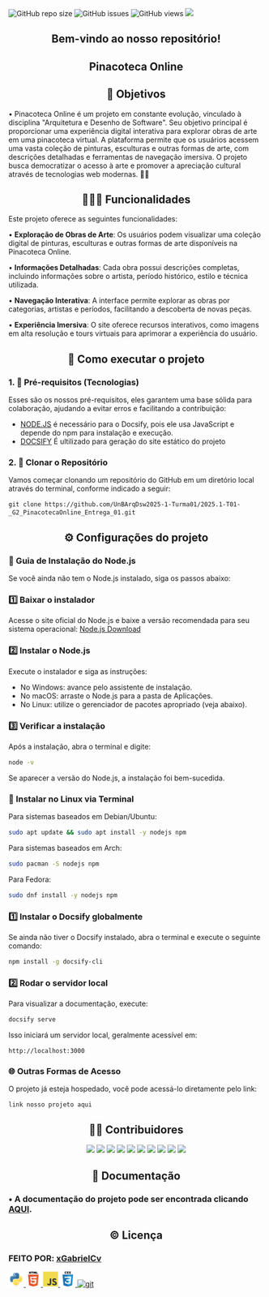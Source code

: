<!-- Adiciona distintivos (shields) do GitHub -->
![GitHub repo size](https://img.shields.io/github/repo-size/UnBArqDsw2025-1-Turma01/2025.1-T01-_G2_PinacotecaOnline_Entrega_01?style=for-the-badge)
![GitHub issues](https://img.shields.io/github/issues/UnBArqDsw2025-1-Turma01/2025.1-T01-_G2_PinacotecaOnline_Entrega_01?style=for-the-badge)
![GitHub views](https://komarev.com/ghpvc/?username=UnBArqDsw2025-1-Turma01&repo=2025.1-T01-_G2_PinacotecaOnline_Entrega_01&color=blueviolet&style=for-the-badge&label=Views)
<img src="http://img.shields.io/static/v1?label=STATUS&message=Andamento&color=yellow&style=for-the-badge"/>

<!-- Título centralizado -->
<div align="center">
  <h2>Bem-vindo ao nosso repositório! </h2>
</div>

<!-- Título centralizado -->
<div align="center">
  <h2>Pinacoteca Online </h2>
</div>
<!-- Título centralizado -->
<div align="center">
  <h2>🎯 Objetivos </h2>
</div>
• Pinacoteca Online é um projeto em constante evolução, vinculado à disciplina "Arquitetura e Desenho de Software". Seu objetivo principal é proporcionar uma experiência digital interativa para explorar obras de arte em uma pinacoteca virtual. A plataforma permite que os usuários acessem uma vasta coleção de pinturas, esculturas e outras formas de arte, com descrições detalhadas e ferramentas de navegação imersiva. O projeto busca democratizar o acesso à arte e promover a apreciação cultural através de tecnologias web modernas. 🚀🎨

<!-- Título centralizado -->
<div align="center">
  <h2>👩🏾‍💻 Funcionalidades </h2>
</div

Este projeto oferece as seguintes funcionalidades:

• **Exploração de Obras de Arte**: Os usuários podem visualizar uma coleção digital de pinturas, esculturas e outras formas de arte disponíveis na Pinacoteca Online.

• **Informações Detalhadas**: Cada obra possui descrições completas, incluindo informações sobre o artista, período histórico, estilo e técnica utilizada.

• **Navegação Interativa**: A interface permite explorar as obras por categorias, artistas e períodos, facilitando a descoberta de novas peças.

• **Experiência Imersiva**: O site oferece recursos interativos, como imagens em alta resolução e tours virtuais para aprimorar a experiência do usuário.

<!-- Título centralizado -->
<div align="center">
  <h2>🤞 Como executar o projeto </h2>
</div>

### 1. 🔑 Pré-requisitos **(Tecnologias)**
Esses são os nossos pré-requisitos, eles garantem uma base sólida para colaboração, ajudando a evitar erros e facilitando a contribuição:

- [NODE.JS](https://nodejs.org/)  é necessário para o Docsify, pois ele usa JavaScript e depende do npm para instalação e execução.
- [DOCSIFY](https://docsify.js.org) É ultilizado para geração do site estático do projeto

<!-- Adiciona a funçao de copiar o link do repositorio -->
### 2. 📍 Clonar o Repositório
Vamos começar clonando um repositório do GitHub em um diretório local através do terminal, conforme indicado a seguir:
```
git clone https://github.com/UnBArqDsw2025-1-Turma01/2025.1-T01-_G2_PinacotecaOnline_Entrega_01.git
```

  
<div align="center">
  <h2>⚙️ Configurações do projeto </h2>
</div>

### 🔧 Guia de Instalação do Node.js
Se você ainda não tem o Node.js instalado, siga os passos abaixo:

### 1️⃣ Baixar o instalador
Acesse o site oficial do Node.js e baixe a versão recomendada para seu sistema operacional:
[Node.js Download](https://nodejs.org/)

### 2️⃣ Instalar o Node.js
Execute o instalador e siga as instruções:
- No Windows: avance pelo assistente de instalação.
- No macOS: arraste o Node.js para a pasta de Aplicações.
- No Linux: utilize o gerenciador de pacotes apropriado (veja abaixo).

### 3️⃣ Verificar a instalação
Após a instalação, abra o terminal e digite:
```sh
node -v
```
Se aparecer a versão do Node.js, a instalação foi bem-sucedida.

### 📌 Instalar no Linux via Terminal
Para sistemas baseados em Debian/Ubuntu:
```sh
sudo apt update && sudo apt install -y nodejs npm
```
Para sistemas baseados em Arch:
```sh
sudo pacman -S nodejs npm
```
Para Fedora:
```sh
sudo dnf install -y nodejs npm
```
### 1️⃣ Instalar o Docsify globalmente

Se ainda não tiver o Docsify instalado, abra o terminal e execute o seguinte comando:
```sh
npm install -g docsify-cli
```

### 2️⃣ Rodar o servidor local
Para visualizar a documentação, execute:
```sh
docsify serve
```
Isso iniciará um servidor local, geralmente acessível em:
```
http://localhost:3000
```
### 🌐 Outras Formas de Acesso
O projeto já esteja hospedado, você pode acessá-lo diretamente pelo link:
```
link nosso projeto aqui
```

  
<div align="center">
  <h2>👩‍💻 Contribuidores </h2>
</div> 
<!-- Foto dos participantes do grupo -->
<div align="center"> 
 <img src="https://github.com/xGabrielCv.png" width="80"/>
<img src="https://github.com/alanagabriele.png" width="80" />
<img src="https://github.com/Danizelle.png" width="80" />
<img src="https://github.com/DaviRogs.png" width="80" />
<img src="https://github.com/fsousac.png" width="80" />
<img src="https://github.com/LeanArs.png" width="80" />
<img src="https://github.com/akaeboshi.png" width="80" />
<img src="https://github.com/m4rllon.png" width="80" />
<img src="https://github.com/mateuscavati.png" width="80" />
<img src="https://github.com/renantfm4.png" width="80" />

</div>
<div align="center">
  <h2>📄 Documentação </h2>
</div>

### • A documentação do projeto pode ser encontrada clicando [AQUI]().

<div align="center">
  <h2>©️ Licença </h2>
</div>



<!-- Criador e licença -->
### FEITO POR: [xGabrielCv](https://github.com/xGabrielCv)
<!-- Icons das ferramentas e linguagens ultilizadas -->
<p align="left">
    <a href="https://www.python.org" target="_blank" rel="noreferrer">
        <img src="https://raw.githubusercontent.com/devicons/devicon/master/icons/python/python-original.svg" alt="python" width="30" height="30"/>
    </a>
    <a href="https://www.w3.org/html/" target="_blank" rel="noreferrer">
        <img src="https://raw.githubusercontent.com/devicons/devicon/master/icons/html5/html5-original-wordmark.svg" alt="html5" width="30" height="30"/>
    </a>
    <a href="https://developer.mozilla.org/en-US/docs/Web/JavaScript" target="_blank" rel="noreferrer">
        <img src="https://raw.githubusercontent.com/devicons/devicon/master/icons/javascript/javascript-original.svg" alt="javascript" width="30" height="30"/>
    </a>
    <a href="https://www.w3schools.com/css/" target="_blank" rel="noreferrer">
        <img src="https://raw.githubusercontent.com/devicons/devicon/master/icons/css3/css3-original-wordmark.svg" alt="css3" width="30" height="30"/>
    </a>
    <a href="https://git-scm.com/" target="_blank" rel="noreferrer">
        <img src="https://www.vectorlogo.zone/logos/git-scm/git-scm-icon.svg" alt="git" width="30" height="30"/>
